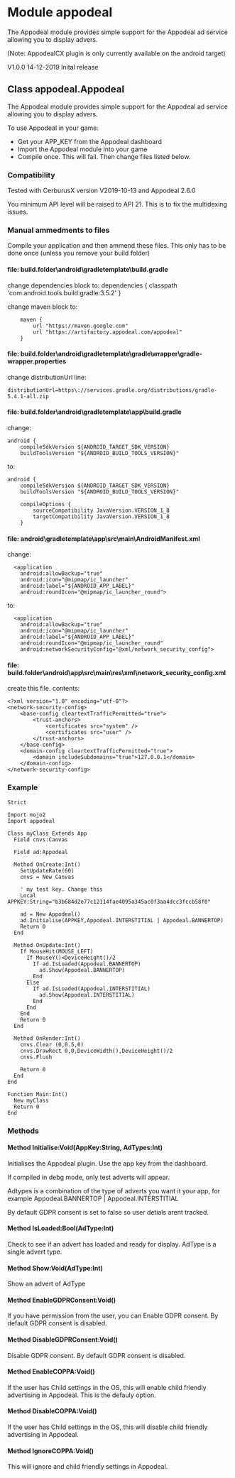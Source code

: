 
# Module appodeal

The Appodeal module provides simple support for the Appodeal ad service allowing you to display advers.

(Note: AppodealCX plugin is only currently available on the android target)

V1.0.0 14-12-2019
Inital release

## Class appodeal.Appodeal

The Appodeal module provides simple support for the Appodeal ad service allowing you to display advers.

To use Appodeal in your game:

+ Get your APP_KEY from the Appodeal dashboard
+ Import the Appodeal module into your game
+ Compile once. This will fail. Then change files listed below.

### Compatibility
Tested with CerburusX version V2019-10-13 and Appodeal 2.6.0

You minimum API level will be raised to API 21. This is to fix the multidexing issues.

### Manual ammedments to files

Compile your application and then ammend these files. This only has to be done once (unless you remove your build folder)

#### file: build.folder\android\gradletemplate\build.gradle

change dependencies block to:
    dependencies {
        classpath 'com.android.tools.build:gradle:3.5.2'
    }
    
change maven block to:

        maven {
            url "https://maven.google.com"
            url "https://artifactory.appodeal.com/appodeal"
        }

#### file: build.folder\android\gradletemplate\gradle\wrapper\gradle-wrapper.properties

change distributionUrl line:

    distributionUrl=https\://services.gradle.org/distributions/gradle-5.4.1-all.zip

#### file: build.folder\android\gradletemplate\app\build.gradle

change:

    android {
        compileSdkVersion ${ANDROID_TARGET_SDK_VERSION}
        buildToolsVersion "${ANDROID_BUILD_TOOLS_VERSION}"

to:

    android {
        compileSdkVersion ${ANDROID_TARGET_SDK_VERSION}
        buildToolsVersion "${ANDROID_BUILD_TOOLS_VERSION}"
    
        compileOptions {
            sourceCompatibility JavaVersion.VERSION_1_8
            targetCompatibility JavaVersion.VERSION_1_8
        }

#### file: android\gradletemplate\app\src\main\AndroidManifest.xml

change:

      <application
        android:allowBackup="true"
        android:icon="@mipmap/ic_launcher"
        android:label="${ANDROID_APP_LABEL}"
        android:roundIcon="@mipmap/ic_launcher_round">

to:

      <application
        android:allowBackup="true"
        android:icon="@mipmap/ic_launcher"
        android:label="${ANDROID_APP_LABEL}"
        android:roundIcon="@mipmap/ic_launcher_round"
        android:networkSecurityConfig="@xml/network_security_config">

#### file: build.folder\android\app\src\main\res\xml\network_security_config.xml

create this file. contents:

    <?xml version="1.0" encoding="utf-8"?>
    <network-security-config>
        <base-config cleartextTrafficPermitted="true">
            <trust-anchors>
                <certificates src="system" />
                <certificates src="user" />
            </trust-anchors>
        </base-config>
        <domain-config cleartextTrafficPermitted="true">
            <domain includeSubdomains="true">127.0.0.1</domain>
        </domain-config>
    </network-security-config>

### Example
    Strict

    Import mojo2
    Import appodeal

    Class myClass Extends App
      Field cnvs:Canvas
      
      Field ad:Appodeal
      
      Method OnCreate:Int()
        SetUpdateRate(60)        
        cnvs = New Canvas
        
        ' my test key. Change this
        Local APPKEY:String="b3b684d2e77c12114fae4095a345ac0f3aa4dcc3fccb58f0"
        
        ad = New Appodeal()
        ad.Initialise(APPKEY,Appodeal.INTERSTITIAL | Appodeal.BANNERTOP)
        Return 0
      End

      Method OnUpdate:Int()
        If MouseHit(MOUSE_LEFT)
          If MouseY()<DeviceHeight()/2
            If ad.IsLoaded(Appodeal.BANNERTOP)
              ad.Show(Appodeal.BANNERTOP)
            End
          Else
            If ad.IsLoaded(Appodeal.INTERSTITIAL)
              ad.Show(Appodeal.INTERSTITIAL)
            End
          End
        End
        Return 0
      End
      
      Method OnRender:Int()
        cnvs.Clear (0,0.5,0)
        cnvs.DrawRect 0,0,DeviceWidth(),DeviceHeight()/2  
        cnvs.Flush

        Return 0
      End
    End

    Function Main:Int()
      New myClass    
      Return 0
    End

### Methods

#### Method Initialise:Void(AppKey:String, AdTypes:Int)

Initialises the Appodeal plugin. Use the app key from the dashboard.

If compiled in debg mode, only test adverts will appear.

Adtypes is a combination of the type of adverts you want it your app, for example Appodeal.BANNERTOP | Appodeal.INTERSTITIAL

By default GDPR consent is set to false so user detials arent tracked.

#### Method IsLoaded:Bool(AdType:Int)

Check to see if an advert has loaded and ready for display. AdType is a single advert type.

#### Method Show:Void(AdType:Int)

Show an advert of AdType

#### Method EnableGDPRConsent:Void()

If you have permission from the user, you can Enable GDPR consent. By default GDPR consent is disabled. 

#### Method DisableGDPRConsent:Void()

Disable GDPR consent. By default GDPR consent is disabled. 

#### Method EnableCOPPA:Void()

If the user has Child settings in the OS, this will enable child friendly advertising in Appodeal.
This is the defauly option.

#### Method DisableCOPPA:Void()

If the user has Child settings in the OS, this will disable child friendly advertising in Appodeal.

#### Method IgnoreCOPPA:Void()

This will ignore and child friendly settings in Appodeal.

